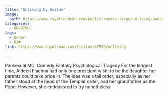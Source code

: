 ```yaml
---
title: "Unliving by Avitue"
image:
  path: https://www.royalroadcdn.com/public/covers-large/unliving-aada6-mtira.jpg
categories:
  - ONGOING
tags:
  - Queer
  - Bi♥
link: https://www.royalroad.com/fiction/47959/unliving

---
```

Pansexual MC, Comedy Fantasy Psychological Tragedy
For the longest time, Aideen Fiachna had only one prescient wish; to be the daughter her parents could take pride in.
The idea was a tall order, especially as her father stood at the head of the Templar order, and her grandfather as the Pope. However, she endeavored to try nonetheless.
